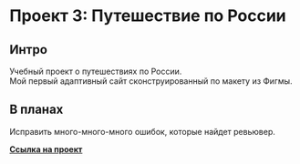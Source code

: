 # Проект 3: Путешествие по России

## Интро

Учебный проект о путешествиях по России.  
Мой первый адаптивный сайт сконструированный по макету из Фигмы.  
## В планах

Исправить много-много-много ошибок, которые найдет ревьювер.


**[Ссылка на проект](https://fry13.github.io/russian-travel/)**

